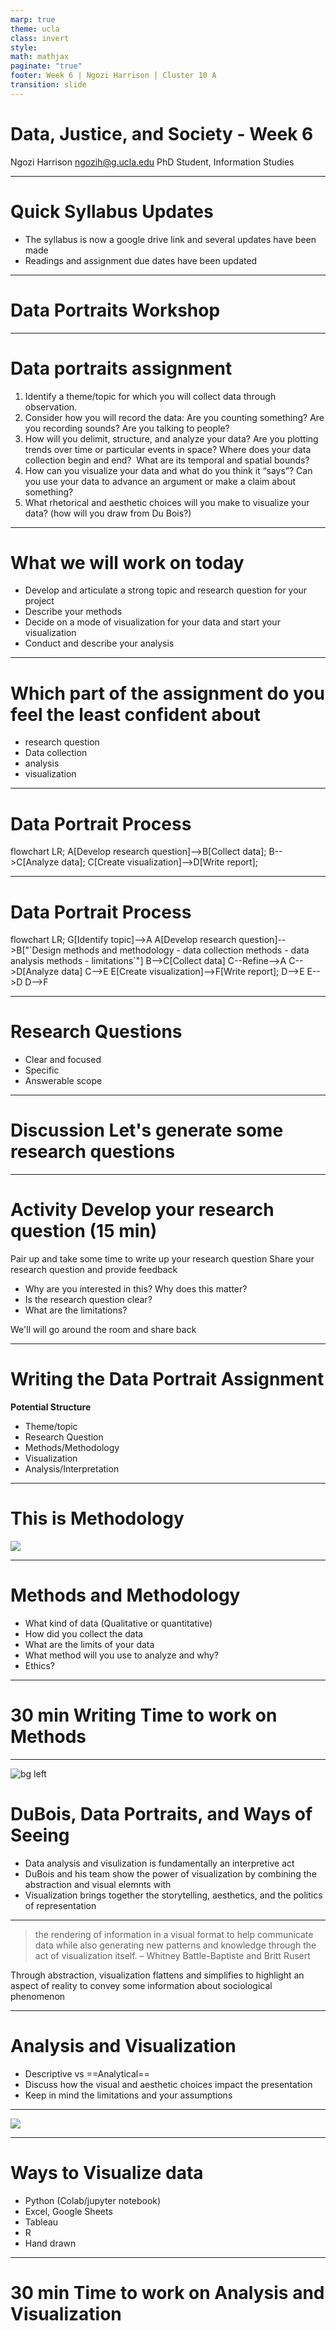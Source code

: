 ```yaml
---
marp: true
theme: ucla
class: invert
style: 
math: mathjax
paginate: "true"
footer: Week 6 | Ngozi Harrison | Cluster 10 A
transition: slide
---
```

<script type="module">
  import mermaid from 'https://cdn.jsdelivr.net/npm/mermaid@10/dist/mermaid.esm.min.mjs';
  mermaid. initialize ({ startOnLoad: true, theme: 'dark' });
</script>

# Data, Justice, and Society - Week 6


Ngozi Harrison 
ngozih@g.ucla.edu
PhD Student, Information Studies

---
# Quick Syllabus Updates
- The syllabus is now a google drive link and several updates have been made
- Readings and assignment due dates have been updated

---
<!-- _class: title-invert -->
# Data Portraits Workshop


---
# Data portraits assignment
1. Identify a theme/topic for which you will collect data through observation. 
2. Consider how you will record the data: Are you counting something? Are you recording sounds? Are you talking to people? 
3. How will you delimit, structure, and analyze your data? Are you plotting trends over time or particular events in space? Where does your data collection begin and end?  What are its temporal and spatial bounds?
4. How can you visualize your data and what do you think it “says”? Can you use your data to advance an argument or make a claim about something? 
5. What rhetorical and aesthetic choices will you make to visualize your data? (how will you draw from Du Bois?)

---
# What we will work on today
- Develop and articulate a strong topic and research question for your project
- Describe your methods
- Decide on a mode of visualization for your data and start your visualization
- Conduct and describe your analysis


---
# Which part of the assignment do you feel the least confident about
- research question
- Data collection
- analysis
- visualization


---
# Data Portrait Process

<div class="mermaid">
flowchart LR;
    A[Develop research question]-->B[Collect data];
    B-->C[Analyze data];
    C[Create visualization]-->D[Write report];
</div>



---
# Data Portrait Process

<div class="mermaid">
flowchart LR;
G[Identify topic]-->A
    A[Develop research question]-->B["`Design methods and methodology
    - data collection methods
    - data analysis methods
    - limitations`"]
    B-->C[Collect data]
    C--Refine-->A
    C-->D[Analyze data]
    C-->E
    E[Create visualization]-->F[Write report];
    D-->E
    E-->D
    D-->F
</div>




---
# Research Questions
- Clear and focused
- Specific
- Answerable scope

---
# **Discussion** Let's generate some research questions



--- 
# **Activity** Develop your research question (15 min)
Pair up and take some time to write up your research question
Share your research question and provide feedback
- Why are you interested in this? Why does this matter?
- Is the research question clear?
- What are the limitations?

We'll will go around the room and share back


---
# Writing the Data Portrait Assignment
**Potential Structure**
- Theme/topic
- Research Question 
- Methods/Methodology
- Visualization
- Analysis/Interpretation

---

# This is Methodology
![](images/Pasted%20image%2020241104111110.png)


---
# Methods  and Methodology
- What kind of data (Qualitative or quantitative)
- How did you collect the data
- What are the limits of your data
- What method will you use to analyze and why?
- Ethics?

---
# 30 min Writing Time to work on Methods


--- 
![bg left](images/Pasted%20image%2020241105075152.png)
# DuBois, Data Portraits, and Ways of Seeing
- Data analysis and visulization is fundamentally an interpretive act
- DuBois and his team show the power of visualization by combining the abstraction and visual elemnts with 
- Visualization brings together the storytelling, aesthetics, and the politics of representation 

---
>the rendering of information in a visual format to help communicate data while also generating new patterns and knowledge through the act of visualization itself. 
– Whitney Battle-Baptiste and Britt Rusert

Through abstraction, visualization flattens and simplifies to highlight an aspect of reality to convey some information about sociological phenomenon

---
# Analysis and Visualization
- Descriptive vs ==Analytical==
- Discuss how the visual and aesthetic choices impact the presentation
- Keep in mind the limitations and your assumptions


---
![](images/Pasted%20image%2020241105075356.png)

---
# Ways to Visualize data
- Python (Colab/jupyter notebook)
- Excel, Google Sheets
- Tableau
- R
- Hand drawn

---
# 30 min  Time to work on Analysis and Visualization